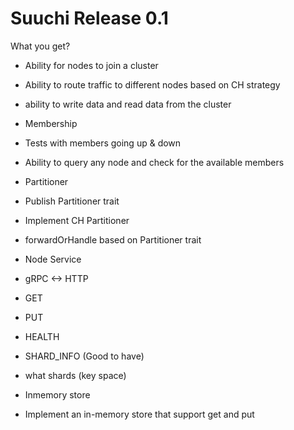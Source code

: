 # Suuchi Release 0.1
What you get?
- Ability for nodes to join a cluster
- Ability to route traffic to different nodes based on CH strategy
- ability to write data and read data from the cluster

- Membership
 - Tests with members going up & down
 - Ability to query any node and check for the available members

- Partitioner
 - Publish Partitioner trait
 - Implement CH Partitioner
 - forwardOrHandle based on Partitioner trait

- Node Service
 - gRPC <-> HTTP
 - GET
 - PUT
 - HEALTH
 - SHARD_INFO (Good to have)
  - what shards (key space)

- Inmemory store
 - Implement an in-memory store that support get and put

